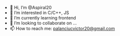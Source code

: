 - 👋 Hi, I’m @Aspiral20
- 👀 I’m interested in C/C++, JS
- 🌱 I’m currently learning frontend
- 💞️ I’m looking to collaborate on ...
- 📫 How to reach me: palanciucvictor20@gmail.com

<!---
Aspiral20/Aspiral20 is a ✨ special ✨ repository because its `README.md` (this file) appears on your GitHub profile.
You can click the Preview link to take a look at your changes.
--->
